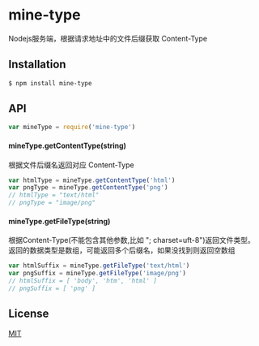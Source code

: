 # mine-type
Nodejs服务端，根据请求地址中的文件后缀获取 Content-Type 

## Installation

```sh
$ npm install mine-type
```

## API

```js
var mineType = require('mine-type')
```

#### mineType.getContentType(string) 
根据文件后缀名返回对应 Content-Type

```js
var htmlType = mineType.getContentType('html')
var pngType = mineType.getContentType('png')
// htmlType = "text/html"
// pngType = "image/png"
```


####  mineType.getFileType(string)
根据Content-Type(不能包含其他参数,比如 "; charset=uft-8")返回文件类型。
返回的数据类型是数组，可能返回多个后缀名，如果没找到则返回空数组

```js
var htmlSuffix = mineType.getFileType('text/html')
var pngSuffix = mineType.getFileType('image/png')
// htmlSuffix = [ 'body', 'htm', 'html' ]
// pngSuffix = [ 'png' ]
```


## License

[MIT](LICENSE)